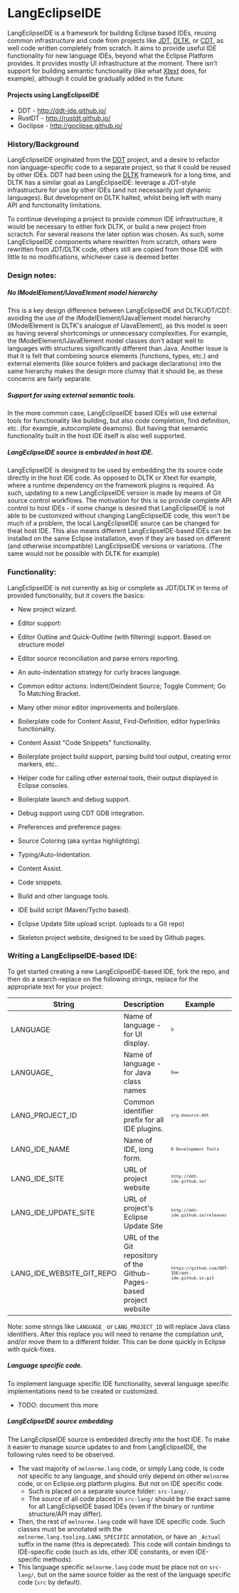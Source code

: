 LangEclipseIDE
================

LangEclipseIDE is a framework for building Eclipse based IDEs, reusing common infrastructure and code from projects like [JDT](https://eclipse.org/jdt/), [DLTK](https://eclipse.org/dltk/), or [CDT](https://eclipse.org/cdt/), as well code written completely from scratch. 
It aims to provide useful IDE functionality for new language IDEs, beyond what the Eclipse Platform provides.
It provides mostly UI infrastructure at the moment. There isn't support for building semantic functionality (like what [Xtext](https://www.eclipse.org/Xtext/) does, for example), although it could be gradually added in the future.

#### Projects using LangEclipseIDE

 * DDT - http://ddt-ide.github.io/
 * RustDT - http://rustdt.github.io/
 * Goclipse - http://goclipse.github.io/

### History/Background

LangEclipseIDE originated from the [DDT](http://ddt-ide.github.io/) project, and a desire to refactor non language-specific code to a separate project, so that it could be reused by other IDEs. DDT had been using the [DLTK](https://eclipse.org/dltk/) framework for a long time, and DLTK has a similar goal as LangEclipseIDE: leverage a JDT-style infrastructure for use by other IDEs (and not necessarily just dynamic languages). But development on DLTK halted, whilst being left with many API and functionality limitations. 

To continue developing a project to provide common IDE infrastructure, it would be necessary to either fork DLTK, or build a new project from scractch. For several reasons the later option was chosen. As such, some LangEclipseIDE components where rewritten from scratch, others were rewritten from JDT/DLTK code, others still are copied from those IDE with little to no modifications, whichever case is deemed better. 


### Design notes:

##### No IModelElement/IJavaElement model hierarchy
This is a key design difference between LangEclipseIDE and DLTK/JDT/CDT: avoiding the use of the IModelElement/IJavaElement model hierarchy (IModelElement is DLTK's analogue of IJavaElement), as this model is seen as having several shortcomings or unnecessary complexities. For example, the IModelElement/IJavaElement model classes don't adapt well to languages with structures significantly different than Java. Another issue is that it is felt that combining source elements (functions, types, etc.) and external elements (like source folders and package declarations) into the same hierarchy makes the design more clumsy that it should be, as these concerns are fairly separate.

##### Support for using external semantic tools.
In the more common case, LangEclipseIDE based IDEs will use external tools for functionality like building, but also code completion, find definition, etc. (for example, autocomplete deamons). But having that semantic functionality built in the host IDE itself is also well supported.

##### LangEclipseIDE source is embedded in host IDE.
LangEclipseIDE is designed to be used by embedding the its source code directly in the host IDE code. 
As opposed to DLTK or Xtext for example, where a runtime dependency on the framework plugins is required. 
As such, updating to a new LangEclipseIDE version is made by means of Git source control workflows. The motivation 
for this is so provide complete API control to host IDEs - if some change is desired that LangEclipseIDE is not able 
to be customized without changing LangEclipseIDE code, this won't be much of a problem, the local LangEclipseIDE source can be changed for theat host IDE. This also means different LangEclipseIDE-based IDEs can be installed on the same Eclipse installation, even if they are based on different (and otherwise incompatible) LangEclipseIDE versions or variations.
(The same would not be possible with DLTK for example)

### Functionality:

LangEclipseIDE is not currently as big or complete as JDT/DLTK in terms of provided functionality, but it covers the basics:

* New project wizard.

* Editor support:
 * Editor Outline and Quick-Outline (with filtering) support. Based on structure model
 * Editor source reconciliation and parse errors reporting.
 * An auto-indentation strategy for curly braces language.
 * Common editor actions: Indent/Deindent Source; Toggle Comment; Go To Matching Bracket.
 * Many other minor editor improvements and boilerplate.
 * Boilerplate code for Content Assist, Find-Definition, editor hyperlinks functionality.

* Content Assist "Code Snippets" functionality.

* Boilerplate project build support, parsing build tool output, creating error markers, etc..
 * Helper code for calling other external tools, their output displayed in Eclipse consoles.

* Boilerplate launch and debug support.
 * Debug support using CDT GDB integration.

* Preferences and preference pages: 
 * Source Coloring (aka syntax highlighting).
 * Typing/Auto-Indentation.
 * Content Assist.
 * Code snippets.
 * Build and other language tools.

* IDE build script (Maven/Tycho based).
 * Eclipse Update Site upload script. (uploads to a Git repo)
 * Skeleton project website, designed to be used by Github pages.

 
### Writing a LangEclipseIDE-based IDE:

To get started creating a new LangEclipseIDE-based IDE, fork the repo, and then do a search-replace on the following strings, replace for the appropriate text for your project:

| String 	| Description | Example |
|---------	|--------------	| -----	|
|LANGUAGE  | Name of language - for UI display. | <sub><sup>`D`</sup></sub> |
|LANGUAGE_ |  Name of language - for Java class names| <sub><sup>`Dee`</sup></sub> |
|LANG_PROJECT_ID | Common identifier prefix for all IDE plugins. | <sub><sup>`org.dsource.ddt`</sup></sub> |
|LANG_IDE_NAME   | Name of IDE, long form. | <sub><sup>`D Development Tools`</sup></sub> |
|LANG_IDE_SITE   |  URL of project website | <sub><sup>`http://ddt-ide.github.io/`</sup></sub> |
|LANG_IDE_UPDATE_SITE| URL of project's Eclipse Update Site | <sub><sup>`http://ddt-ide.github.io/releases`</sup></sub> |
|LANG_IDE_WEBSITE_GIT_REPO| URL of the Git repository of the Github-Pages-based project website | <sub><sup>`https://github.com/DDT-IDE/ddt-ide.github.io.git`</sup></sub>  |


Note: some strings like `LANGUAGE_` or `LANG_PROJECT_ID`  will replace Java class identifiers. After this replace you will need to rename the compilation unit, and/or move them to a different folder. This can be done quickly in Eclipse with quick-fixes.

##### Language specific code.
To implement language specific IDE functionality, several language specific implementations need to be created or customized.

* TODO: document this more

##### LangEclipseIDE source embedding
The LangEclipseIDE source is embedded directly into the host IDE. To make it easier to manage source updates to and from LangEclipseIDE, the following rules need to be observed. 

 * The vast majority of `melnorme.lang` code, or simply Lang code, is code not specific to any language, and should only depend on other `melnorme` code, or on Eclipse.org platform plugins. But not on IDE specific code.   
   * Such is placed on a separate source folder: `src-lang/`.
   * The source of all code placed in `src-lang/` should be the exact same for all LangEclipseIDE based IDEs (even if the binary or runtime structure/API may differ).
 * Then, the rest of `melnorme.lang` code will have IDE specific code. Such classes must be annotated with the `melnorme.lang.tooling.LANG_SPECIFIC` annotation, or have an `_Actual` suffix in the name (this is deprecated). This code will contain bindings to IDE-specific code (such as ids, other IDE constants, or even IDE-specific methods).
  * This language specific `melnorme.lang` code must be place not on `src-lang/`, but on the same source folder as the rest of the language specific code (`src` by default).
